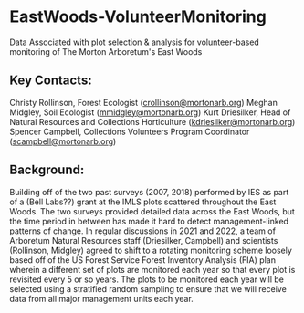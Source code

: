 # EastWoods-VolunteerMonitoring
 Data Associated with plot selection & analysis for volunteer-based monitoring of The Morton Arboretum's East Woods

## Key Contacts:
Christy Rollinson, Forest Ecologist (crollinson@mortonarb.org)
Meghan Midgley, Soil Ecologist (mmidgley@mortonarb.org)
Kurt Driesilker, Head of Natural Resources and Collections Horticulture (kdriesilker@mortonarb.org)
Spencer Campbell, Collections Volunteers Program Coordinator (scampbell@mortonarb.org)

## Background:
Building off of the two past surveys (2007, 2018) performed by IES as part of a (Bell Labs??) grant at the IMLS plots scattered throughout the East Woods.  The two surveys provided detailed data across the East Woods, but the time period in between has made it hard to detect management-linked patterns of change.  In regular discussions in 2021 and 2022, a team of Arboretum Natural Resources staff (Driesilker, Campbell) and scientists (Rollinson, Midgley) agreed to shift to a rotating monitoring scheme loosely based off of the US Forest Service Forest Inventory Analysis (FIA) plan wherein a different set of plots are monitored each year so that every plot is revisited every 5 or so years.  The plots to be monitored each year will be selected using a stratified random sampling to ensure that we will receive data from all major management units each year.
